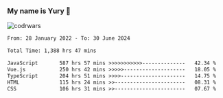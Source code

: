 ### My name is Yury 👋 
![codrwars](https://www.codewars.com/users/litury/badges/micro) 


<!--START_SECTION:waka-->

```txt
From: 28 January 2022 - To: 30 June 2024

Total Time: 1,388 hrs 47 mins

JavaScript       587 hrs 57 mins >>>>>>>>>>>--------------   42.34 %
Vue.js           250 hrs 42 mins >>>>>--------------------   18.05 %
TypeScript       204 hrs 51 mins >>>>---------------------   14.75 %
HTML             115 hrs 24 mins >>-----------------------   08.31 %
CSS              106 hrs 31 mins >>-----------------------   07.67 %
```

<!--END_SECTION:waka-->

